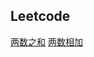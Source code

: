 ## Leetcode
[两数之和](https://github.com/djwackey/notes/blob/master/leetcode/two_sum.ipynb)
[两数相加](https://github.com/djwackey/notes/blob/master/leetcode/add_two_numbers.ipynb)
